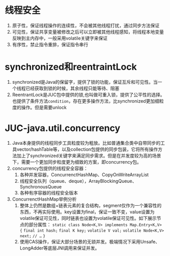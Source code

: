 # 线程安全
1. 原子性，保证线程操作的连续性，不会被其他线程打扰，通过同步方法保证
2. 可见性，保证共享变量被修改之后可以立即被其他线程感知，将线程本地变量反映到主内存中，一般采用volatile关键字来保证
3. 有序性，禁止指令重排，保证指令串行

# synchronized和reentraintLock
1. synchronized是Java的保留字，提供了锁的功能，保证互斥和可见性。当一个线程已经获取到锁的时候，其余线程只能等待、阻塞
2. ReentrantLock是JUC包中提供的锁,也叫做可重入锁，提供了公平性的选择。也提供了条件方法`condition`，存在更多操作方法，比synchronized更加细粒度的操作。但是需要unlock


# JUC-java.util.concurrency
1. Java本身提供的线程同步工具粒度较为粗放。比如普通集合类中自带同步的工具vector/hashTable等，以及collection包提供的同步包装，它将所有操作方法加上了synchronized关键字来满足同步需求。但是在并发度较为高的场景下，需要一个更加同步粒度更为细致的方案，即concurrency包。
2. concurrency包提供的线程安全容器：
	1. 各种并发容器，ConcurrenctHashMap、CopyOnWriteArrayList
	2. 线程安全队列（queue、deque），ArrayBlockingQueue、SynchronousQueue
	3. 各种有序容器的线程安全版本
3. ConcurrenctHashMap举例分析
	1. 整体上仍然是数组+链表元素的复合结构，segment仅作为一个兼容性的东西，不再实际使用。key设置为final，保证一致不变，value设置为volatile保证可见性，同时链表也设置为volatile保证可见性。如下展示节点的部分属性：
	 `static class Node<K,V> implements Map.Entry<K,V> {`
        `final int hash;`
        `final K key;`
        `volatile V val;`
        `volatile Node<K,V> next;`
        `// …` 
    `}`
	2. 使用CAS操作，保证大部分场景的无锁并发。极端情况下采用Unsafe、LongAdder等底层JNI调用来保证并发。
